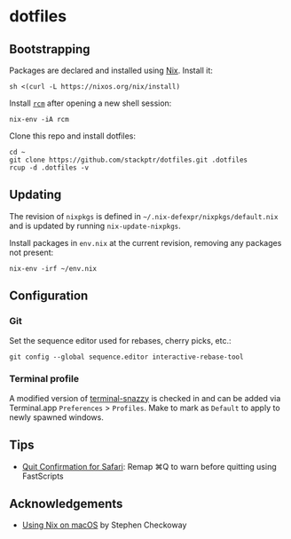 # dotfiles

## Bootstrapping

Packages are declared and installed using [Nix][nix]. Install it:

```
sh <(curl -L https://nixos.org/nix/install)
```

Install [`rcm`][rcm] after opening a new shell session:

```
nix-env -iA rcm
```

Clone this repo and install dotfiles:

```
cd ~
git clone https://github.com/stackptr/dotfiles.git .dotfiles
rcup -d .dotfiles -v
```

## Updating

The revision of `nixpkgs` is defined in `~/.nix-defexpr/nixpkgs/default.nix`
and is updated by running `nix-update-nixpkgs`.

Install packages in `env.nix` at the current revision, removing any packages
not present:

```
nix-env -irf ~/env.nix
```

## Configuration

### Git

Set the sequence editor used for rebases, cherry picks, etc.:
 
```
git config --global sequence.editor interactive-rebase-tool
```

### Terminal profile

A modified version of [terminal-snazzy][snazzy] is checked in and can be added via Terminal.app `Preferences` > `Profiles`. Make to mark as `Default` to apply to newly spawned windows.

## Tips

- [Quit Confirmation for Safari][quit-safari]: Remap ⌘Q to warn before quitting using FastScripts

## Acknowledgements

- [Using Nix on macOS][0] by Stephen Checkoway

[0]: https://checkoway.net/musings/nix/

[nix]: https://nixos.org/
[rcm]: https://github.com/thoughtbot/rcm
[snazzy]: https://github.com/sindresorhus/terminal-snazzy
[quit-safari]: https://daringfireball.net/2020/01/quit_confirmation_for_safari_on_macos
